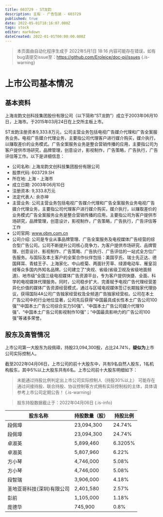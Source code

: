 ```yaml
---
title: 603729 - ST龙韵
description: 主板 - 广告包装 - 603729
published: true
date: 2022-05-01T18:16:07.000Z
tags: stock
editor: markdown
dateCreated: 2022-01-01T00:00:00.000Z
---
```


> 本页面由自动化程序生成于 2022年5月1日 18:16
> 内容可能存在错误，如有bug请提交issue至：https://github.com/Eroleice/doc-pi/issues
{.is-warning}

# 上市公司基本情况

## 基本资料

上海龙韵文创科技集团股份有限公司（以下简称“ST龙韵”）成立于2003年06月10日，上海市。于2015年03月24日在上交所主板上市。

ST龙韵注册资本9,333.8万元，公司主营业务包括电视广告媒介代理和广告全案服务业务。电视广告媒介代理业务，主要指公司代理客户进行媒介购买，媒介执行，以赚取差价的业务模式。广告全案服务业务是整合营销传播的应用，主要指公司为客户提供市场研究，品牌管理，创意设计，影视制作，广告策略，广告执行，广告评估等工作。以下是详细信息：

- 公司名称: 上海龙韵文创科技集团股份有限公司
- 股票代码: 603729.SH
- 所在地: 上海 - 上海市
- 成立日期: 2003年06月10日
- 注册资本: 9,333.8万元
- 法定代表人: 余亦坤
- 主营业务: 公司主营业务包括电视广告媒介代理和广告全案服务业务电视广告媒介代理业务，主要指公司代理客户进行媒介购买，媒介执行，以赚取差价的业务模式广告全案服务业务是整合营销传播的应用，主要指公司为客户提供市场研究，品牌管理，创意设计，影视制作，广告策略，广告执行，广告评估等工作
- 公司官网: www.obm.com.cn
- 公司介绍: 公司是专业从事品牌管理、广告全案服务及电视媒体广告经营的综合型广告公司。公司不断提升公司核心竞争力，为客户提供市场研究、品牌管理、创意设计、影视制作、广告策略、广告执行、广告评估的一站式全方位广告服务。与国际及本土客户的全案合作伙伴包括：美国亨氏、瑞士先正达、德国拜耳、青蛙王子、上海家化、中山榄菊、两面针芳草、绿源电动车、雁皇羽绒等众多国内外知名品牌。公司建立了“央视、省级(省级卫视及省级地面频道)、地市级”全国三级电视媒体广告资源平台，专为客户提供快捷、全面、科学的电视媒体代理服务。同时，公司稳步扩大、完善赋予电视广告代理经营差异化价值的媒体广告资源经营模式，通过与区域电视媒体签订长期独家代理协议，获得国际4A公司广告独家经营权及全频道广告独家经营权。公司在本土广告公司中的行业地位显著，公司先后获得“中国最具成长性本土广告公司100强”“中国本土广告公司综合实力50强”、“中国本土广告公司媒介代理10强”、“中国本土广告公司影视制作10强”；“中国最具影响力的广告公司100强”等诸多荣誉。


## 股东及高管情况

上市公司第一大股东为段佩璋，持股23,094,300股，占比24.74%，**疑似为**上市公司实际控制人。

截至2022年04月06日，上市公司的前十大股东中，共有9名自然人股东，1名机构股东，其中5%以上大股东共有6名。上市公司前十大股东明细如下：

> 未能通过持股比例判定出上市公司实际控制人（持股30%以上）
> 可能存在通过间接持股、联合持股、协议控制等方式拥有实际控制权的主体，具体请参考上市公司定期公告！
{.is-warning}

> 股东持股数据截止于：2022年04月06日
{.is-info}

| 股东名称 | 持股数量（股） | 持股比例 |
| --- | --- | --- |
| 段佩璋 | 23,094,300 | 24.74% |
| 段佩璋 | 23,094,300 | 24.74% |
| 卓淑英 | 5,899,460 | 6.3205% |
| 卓淑英 | 5,807,960 | 6.22% |
| 方小琴 | 4,746,000 | 5.08% |
| 方小琴 | 4,746,000 | 5.08% |
| 段智瑞 | 3,906,000 | 4.18% |
| 圣地亚哥科技(深圳)有限公司 | 2,401,580 | 2.57% |
| 彭前 | 1,105,000 | 1.18% |
| 庞德华 | 745,900 | 0.8% |




